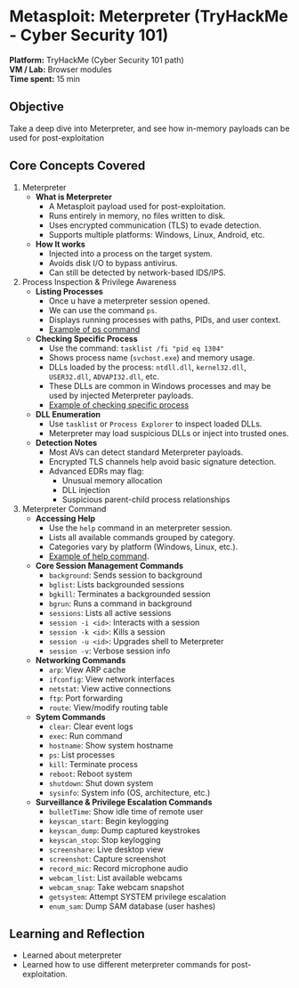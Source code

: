 # Metasploit: Meterpreter (TryHackMe - Cyber Security 101)
**Platform:** TryHackMe (Cyber Security 101 path)  
**VM / Lab:** Browser modules  
**Time spent:** 15 min

## Objective
Take a deep dive into Meterpreter, and see how in-memory payloads can be used for post-exploitation

## Core Concepts Covered
1.  Meterpreter
    - **What is Meterpreter**
        * A Metasploit payload used for post-exploitation.
        * Runs entirely in memory, no files written to disk.
        * Uses encrypted communication (TLS) to evade detection.
        * Supports multiple platforms: Windows, Linux, Android, etc.
    - **How It works**
        * Injected into a process on the target system.
        * Avoids disk I/O to bypass antivirus.
        * Can still be detected by network-based IDS/IPS.
2. Process Inspection & Privilege Awareness
    - **Listing Processes**
        * Once u have a meterpreter session opened.
        * We can use the command `ps`.
        * Displays running processes with paths, PIDs, and user context.
        * [Example of ps command](images/ps_cmd.jpg)
    - **Checking Specific Process**
        * Use the command: `tasklist /fi "pid eq 1304"`
        * Shows process name (`svchost.exe`) and memory usage.
        * DLLs loaded by the process: `ntdll.dll`, `kernel32.dll`, `USER32.dll`, `ADVAPI32.dll`, etc.
        * These DLLs are common in Windows processes and may be used by injected Meterpreter payloads.
        * [Example of checking specific process](images/process_list.jpg)
    - **DLL Enumeration**
        * Use `tasklist` or `Process Explorer` to inspect loaded DLLs.
        * Meterpreter may load suspicious DLLs or inject into trusted ones.
    - **Detection Notes**
        * Most AVs can detect standard Meterpreter payloads.
        * Encrypted TLS channels help avoid basic signature detection.
        * Advanced EDRs may flag:
            * Unusual memory allocation
            * DLL injection
            * Suspicious parent-child process relationships
3. Meterpreter Command
    - **Accessing Help**
        * Use the `help` command in an meterpreter session.
        * Lists all available commands grouped by category.
        * Categories vary by platform (Windows, Linux, etc.).
        * [Example of help command](images/help_cmd.jpg).
    - **Core Session Management Commands**
        * `background`: Sends session to background
        * `bglist`: Lists backgrounded sessions
        * `bgkill`: Terminates a backgrounded session
        * `bgrun`: Runs a command in background
        * `sessions`: Lists all active sessions
        * `session -i <id>`: Interacts with a session
        * `session -k <id>`: Kills a session
        * `session -u <id>`: Upgrades shell to Meterpreter
        * `session -v`: Verbose session info
    - **Networking Commands**
        * `arp`: View ARP cache
        * `ifconfig`: View network interfaces
        * `netstat`: View active connections
        * `ftp`: Port forwarding
        * `route`: View/modify routing table
    - **Sytem Commands**
        * `clear`: Clear event logs
        * `exec`: Run command
        * `hostname`: Show system hostname
        * `ps`: List processes
        * `kill`: Terminate process
        * `reboot`: Reboot system
        * `shutdown`: Shut down system
        * `sysinfo`: System info (OS, architecture, etc.)
    - **Surveillance & Privilege Escalation Commands**
        * `bulletTime`: Show idle time of remote user
        * `keyscan_start`: Begin keylogging
        * `keyscan_dump`: Dump captured keystrokes
        * `keyscan_stop`: Stop keylogging
        * `screenshare`: Live desktop view
        * `screenshot`: Capture screenshot
        * `record_mic`: Record microphone audio
        * `webcam_list`: List available webcams
        * `webcam_snap`: Take webcam snapshot
        * `getsystem`: Attempt SYSTEM privilege escalation
        * `enum_sam`: Dump SAM database (user hashes)

## Learning and Reflection
- Learned about meterpreter 
- Learned how to use different meterpreter commands for post-exploitation.




















